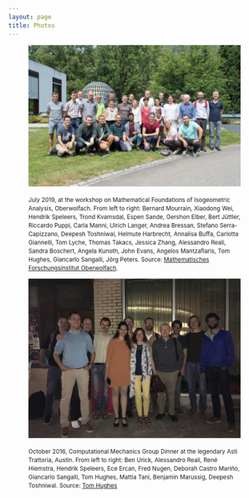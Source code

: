 ```yaml
---
layout: page
title: Photos
---
```

<div class="text-center">

<figure>
    <p><img src="./mfo_grouppicture.jpg" alt="Group picture Oberwolfach" style="width:500px" class="center"></p>
    <figcaption><small>July 2019, at the workshop on Mathematical Foundations of Isogeometric Analysis, Oberwolfach. From left to right: Bernard Mourrain, Xiaodong Wei, Hendrik Speleers, Trond Kvamsdal, Espen Sande, Gershon Elber, Bert Jüttler, Riccardo Puppi, Carla Manni, Ulrich Langer, Andrea Bressan, Stefano Serra-Capizzano, Deepesh Toshniwal, Helmute Harbrecht, Annalisa Buffa, Carlotta Giannelli, Tom Lyche, Thomas Takacs, Jessica Zhang, Alessandro Reali, Sandra Boschert, Angela Kunoth, John Evans, Angelos Mantzaflaris, Tom Hughes, Giancarlo Sangalli, Jörg Peters. Source: <a href="https://www.mfo.de/occasion/1929b/www_view">Mathematisches Forschungsinstitut Oberwolfach</a>. </small></figcaption>
</figure>
<figure>
    <p><img src="./hughes-group-dinner-at-asti_med.jpeg" alt="Group picture Asti" style="width:500px" class="center"></p>
    <figcaption><small>October 2016, Computational Mechanics Group Dinner at the legendary Asti Trattoria, Austin. From left to right:  Ben Urick, Alessandro Reali, René Hiemstra, Hendrik Speleers, Ece Ercan, Fred Nugen, Deborah Castro Mariño, Giancarlo Sangalli, Tom Hughes, Mattia Tani, Benjamin Marussig, Deepesh Toshniwal. Source: <a href="https://users.oden.utexas.edu/~hughes/">Tom Hughes</a></small></figcaption>
</figure>

</div>

